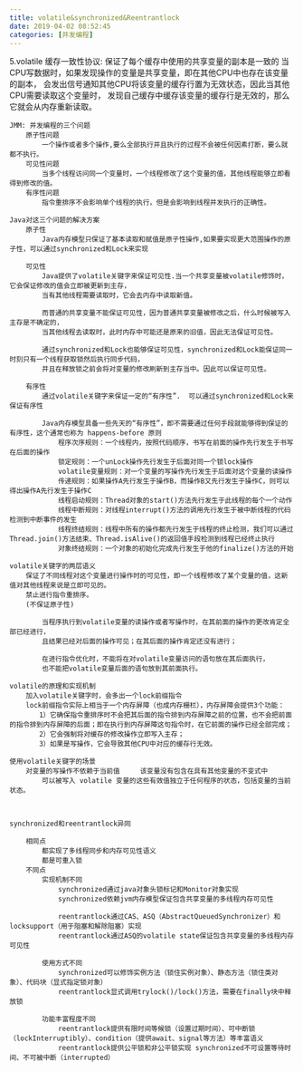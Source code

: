 ```yaml
---
title: volatile&synchronized&Reentrantlock
date: 2019-04-02 08:52:45
categories: [并发编程]
---
```

5.volatile
    缓存一致性协议: 保证了每个缓存中使用的共享变量的副本是一致的
        当CPU写数据时，如果发现操作的变量是共享变量，即在其他CPU中也存在该变量的副本，
        会发出信号通知其他CPU将该变量的缓存行置为无效状态，因此当其他CPU需要读取这个变量时，
        发现自己缓存中缓存该变量的缓存行是无效的，那么它就会从内存重新读取。

    JMM: 并发编程的三个问题
        原子性问题
            一个操作或者多个操作,要么全部执行并且执行的过程不会被任何因素打断，要么就都不执行。
        可见性问题
            当多个线程访问同一个变量时，一个线程修改了这个变量的值，其他线程能够立即看得到修改的值。
        有序性问题
            指令重排序不会影响单个线程的执行，但是会影响到线程并发执行的正确性。

    Java对这三个问题的解决方案
        原子性
            Java内存模型只保证了基本读取和赋值是原子性操作,如果要实现更大范围操作的原子性，可以通过synchronized和Lock来实现

        可见性
            Java提供了volatile关键字来保证可见性.当一个共享变量被volatile修饰时，它会保证修改的值会立即被更新到主存，
            当有其他线程需要读取时，它会去内存中读取新值。

            而普通的共享变量不能保证可见性，因为普通共享变量被修改之后，什么时候被写入主存是不确定的，
            当其他线程去读取时，此时内存中可能还是原来的旧值，因此无法保证可见性。

            通过synchronized和Lock也能够保证可见性，synchronized和Lock能保证同一时刻只有一个线程获取锁然后执行同步代码，
            并且在释放锁之前会将对变量的修改刷新到主存当中。因此可以保证可见性。

        有序性
            通过volatile关键字来保证一定的“有序性”.  可以通过synchronized和Lock来保证有序性

            Java内存模型具备一些先天的“有序性”，即不需要通过任何手段就能够得到保证的有序性，这个通常也称为 happens-before 原则
                程序次序规则：一个线程内，按照代码顺序，书写在前面的操作先行发生于书写在后面的操作
                锁定规则：一个unLock操作先行发生于后面对同一个锁lock操作
                volatile变量规则：对一个变量的写操作先行发生于后面对这个变量的读操作
                传递规则：如果操作A先行发生于操作B，而操作B又先行发生于操作C，则可以得出操作A先行发生于操作C
                线程启动规则：Thread对象的start()方法先行发生于此线程的每个一个动作
                线程中断规则：对线程interrupt()方法的调用先行发生于被中断线程的代码检测到中断事件的发生
                线程终结规则：线程中所有的操作都先行发生于线程的终止检测，我们可以通过Thread.join()方法结束、Thread.isAlive()的返回值手段检测到线程已经终止执行
                对象终结规则：一个对象的初始化完成先行发生于他的finalize()方法的开始

    volatile关键字的两层语义
        保证了不同线程对这个变量进行操作时的可见性，即一个线程修改了某个变量的值，这新值对其他线程来说是立即可见的。
        禁止进行指令重排序。
        (不保证原子性)

            当程序执行到volatile变量的读操作或者写操作时，在其前面的操作的更改肯定全部已经进行，
            且结果已经对后面的操作可见；在其后面的操作肯定还没有进行；

            在进行指令优化时，不能将在对volatile变量访问的语句放在其后面执行，
            也不能把volatile变量后面的语句放到其前面执行。

    volatile的原理和实现机制
        加入volatile关键字时，会多出一个lock前缀指令
        lock前缀指令实际上相当于一个内存屏障（也成内存栅栏），内存屏障会提供3个功能：
        　　1）它确保指令重排序时不会把其后面的指令排到内存屏障之前的位置，也不会把前面的指令排到内存屏障的后面；即在执行到内存屏障这句指令时，在它前面的操作已经全部完成；
        　　2）它会强制将对缓存的修改操作立即写入主存；
        　　3）如果是写操作，它会导致其他CPU中对应的缓存行无效。

    使用volatile关键字的场景
        对变量的写操作不依赖于当前值     该变量没有包含在具有其他变量的不变式中
            可以被写入 volatile 变量的这些有效值独立于任何程序的状态，包括变量的当前状态。



    synchronized和reentrantlock异同

        相同点
            都实现了多线程同步和内存可见性语义
            都是可重入锁
        不同点
            实现机制不同 
                synchronized通过java对象头锁标记和Monitor对象实现 
                synchronized依赖jvm内存模型保证包含共享变量的多线程内存可见性

                reentrantlock通过CAS、ASQ（AbstractQueuedSynchronizer）和locksupport（用于阻塞和解除阻塞）实现 
                reentrantlock通过ASQ的volatile state保证包含共享变量的多线程内存可见性

            使用方式不同 
                synchronized可以修饰实例方法（锁住实例对象）、静态方法（锁住类对象）、代码块（显式指定锁对象）
                reentrantlock显式调用trylock()/lock()方法，需要在finally块中释放锁

            功能丰富程度不同 
                reentrantlock提供有限时间等候锁（设置过期时间）、可中断锁（lockInterruptibly）、condition（提供await、signal等方法）等丰富语义 
                reentrantlock提供公平锁和非公平锁实现 synchronized不可设置等待时间、不可被中断（interrupted）            